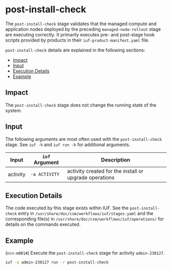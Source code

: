 # post-install-check

The `post-install-check` stage validates that the managed compute and application nodes deployed by the preceding `managed-node-rollout` stage are executing correctly. It primarily executes pre- and post-stage hook scripts
provided by products in their `iuf-product-manifest.yaml` file.

`post-install-check` details are explained in the following sections:

- [Impact](#impact)
- [Input](#input)
- [Execution Details](#execution-details)
- [Example](#example)

## Impact

The `post-install-check` stage does not change the running state of the system.

## Input

The following arguments are most often used with the `post-install-check` stage. See `iuf -h` and `iuf run -h` for additional arguments.

| Input           | `iuf` Argument | Description |
| --------------- | -------------- | ----------- |
| activity        | `-a ACTIVITY`  | activity created for the install or upgrade operations |

## Execution Details

The code executed by this stage exists within IUF. See the `post-install-check` entry in `/usr/share/doc/csm/workflows/iuf/stages.yaml` and the corresponding file(s) in `/usr/share/doc/csm/workflows/iuf/operations/`
for details on the commands executed.

## Example

(`ncn-m001#`) Execute the `post-install-check` stage for activity `admin-230127`.

```bash
iuf -a admin-230127 run -r post-install-check
```
